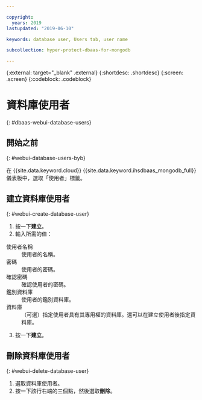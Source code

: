 ```yaml
---

copyright:
  years: 2019
lastupdated: "2019-06-10"

keywords: database user, Users tab, user name

subcollection: hyper-protect-dbaas-for-mongodb

---
```


{:external: target="_blank" .external}
{:shortdesc: .shortdesc}
{:screen: .screen}
{:codeblock: .codeblock}


# 資料庫使用者
{: #dbaas-webui-database-users}

## 開始之前
{: #webui-database-users-byb}

在 {{site.data.keyword.cloud}} {{site.data.keyword.ihsdbaas_mongodb_full}} 儀表板中，選取「使用者」標籤。

## 建立資料庫使用者
{: #webui-create-database-user}

1. 按一下**建立**。
2. 輸入所需的值：
<dl>
<dt>使用者名稱</dt>
<dd>使用者的名稱。</dd>
<dt>密碼</dt>
<dd>使用者的密碼。</dd>
<dt>確認密碼</dt>
<dd>確認使用者的密碼。</dd>
<dt>鑑別資料庫</dt>
<dd>使用者的鑑別資料庫。</dd>
<dt>資料庫</dt>
<dd>（可選）指定使用者具有其專用權的資料庫。還可以在建立使用者後指定資料庫。</dd>
</dl>

3. 按一下**建立**。

## 刪除資料庫使用者
{: #webui-delete-database-user}

1. 選取資料庫使用者。
2. 按一下該行右端的三個點，然後選取**刪除**。
